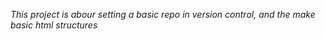 *This project is abour setting a basic repo in version control, and the make basic html structures*
